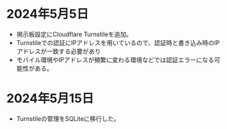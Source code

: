 # 2024年5月5日

- 掲示板設定にCloudflare Turnstileを追加。
- Turnstileでの認証にIPアドレスを用いているので、認証時と書き込み時のIPアドレスが一致する必要があり
- モバイル環境やIPアドレスが頻繁に変わる環境などでは認証エラーになる可能性がある。

# 2024年5月15日

- Turnstileの管理をSQLiteに移行した。
